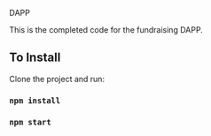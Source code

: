 DAPP

This is the completed code for the fundraising DAPP.

## To Install

Clone the project and run:

### `npm install`
### `npm start`
